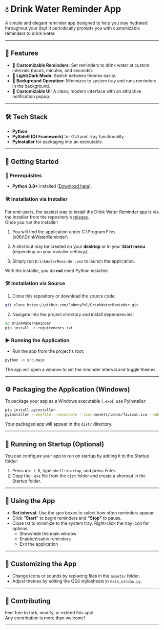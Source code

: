 # 💧 Drink Water Reminder App

A simple and elegant reminder app designed to help you stay hydrated throughout your day! It periodically prompts you with customizable reminders to drink water.

---

## 🚀 Features
- 🔔 **Customizable Reminders:** Set reminders to drink water at custom intervals (hours, minutes, and seconds).
- 🌙 **Light/Dark Mode:** Switch between themes easily.
- 🔔 **Background Operation:** Minimizes to system tray and runs reminders in the background.
- 🎨 **Customizable UI:** A clean, modern interface with an attractive notification popup.

---

## 🛠️ Tech Stack
- **Python**
- **PySide6 (Qt Framework)** for GUI and Tray functionality.
- **PyInstaller** for packaging into an executable.

---

## 🚀 Getting Started

### 📌 Prerequisites
- **Python 3.8+** installed ([Download here](https://www.python.org/downloads/)).

### 🛠 Installation via Installer

For end-users, the easiest way to install the Drink Water Reminder app is via the installer from the repository's [release](https://github.com/JohnnyPol/DrinkWaterReminder/releases/tag/v1.0.0). <br> Once you run the installer:
1. You will find the application under C:\Program Files (x86)\DrinkWaterReminder\

2. A shortcut may be created on your **desktop** or in your **Start menu** (depending on your installer settings).

3. Simply run `DrinkWaterReminder.exe` to launch the application.

With the installer, you do **not** need Python installed.


### 🛠 Installation via Source

1. Clone this repository or download the source code:
```bash
git clone https://github.com/JohnnyPol/DrinkWaterReminder.git
```

2. Navigate into the project directory and install dependencies:
```bash
cd DrinkWaterReminder
pip install -r requirements.txt
```

### ▶ Running the Application

- Run the app from the project's root:
```bash
python -m src.main
```

The app will open a window to set the reminder interval and toggle themes.

---

## ⚙️ Packaging the Application (Windows)

To package your app as a Windows executable (`.exe`), use PyInstaller:

```bash
pip install pyinstaller
pyinstaller --onefile --noconsole --icon=assets/icons/favicon.ico --add-data="assets;assets" src/main.py
```

Your packaged app will appear in the `dist/` directory.

---

## 🚀 Running on Startup (Optional)

You can configure your app to run on startup by adding it to the Startup folder:

1. Press `Win + R`, type `shell:startup`, and press Enter.
2. Copy the `.exe` file from the `dist` folder and create a shortcut in the Startup folder.

---

## 📌 Using the App
- **Set interval:** Use the spin boxes to select how often reminders appear.
- Click **"Start"** to begin reminders and **"Stop"** to pause.
- Close (`X`) to minimize to the system tray. Right-click the tray icon for options:
  - Show/hide the main window
  - Enable/disable reminders
  - Exit the application

---

## 🎨 Customizing the App
- Change icons or sounds by replacing files in the `assets/` folder.
- Adjust themes by editing the QSS stylesheets in `main_window.py`.

---

## 📝 Contributing
Feel free to fork, modify, or extend this app! <br>
Any contribution is more than welcome!

---

